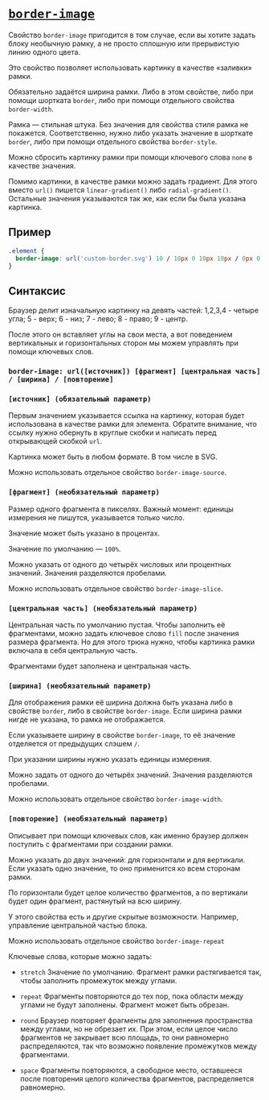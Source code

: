 # [`border-image`](../index.md)

Свойство `border-image` пригодится в том случае, если вы хотите задать блоку необычную рамку, а не просто сплошную или прерывистую линию одного цвета.

Это свойство позволяет использовать картинку в качестве «заливки» рамки.

Обязательно задаётся ширина рамки. Либо в этом свойстве, либо при помощи шортката `border`, либо при помощи отдельного свойства `border-width`.

Рамка — стильная штука. Без значения для свойства стиля рамка не покажется. Соответственно, нужно либо указать значение в шорткате `border`, либо при помощи отдельного свойства `border-style`.

Можно сбросить картинку рамки при помощи ключевого слова `none` в качестве значения.

Помимо картинки, в качестве рамки можно задать градиент. Для этого вместо `url()` пишется `linear-gradient()` либо `radial-gradient()`. Остальные значения указываются так же, как если бы была указана картинка.

## Пример

```css
.element {
  border-image: url('custom-border.svg') 10 / 10px 0 10px 10px / 0px 0 stretch;
}
```

## Синтаксис

Браузер делит изначальную картинку на девять частей:
1,2,3,4 - четыре угла; 5 - верх; 6 - низ; 7 - лево; 8 - право; 9 - центр.

После этого он вставляет углы на свои места, а вот поведением вертикальных и горизонтальных сторон мы можем управлять при помощи ключевых слов.

### `border-image: url([источник]) [фрагмент] [центральная часть] / [ширина] / [повторение]`

### `[источник] (обязательный параметр)`

Первым значением указывается ссылка на картинку, которая будет использована в качестве рамки для элемента. Обратите внимание, что ссылку нужно обернуть в круглые скобки и написать перед открывающей скобкой `url`.

Картинка может быть в любом формате. В том числе в SVG.

Можно использовать отдельное свойство `border-image-source`.

### `[фрагмент] (необязательный параметр)`

Размер одного фрагмента в пикселях. Важный момент: единицы измерения не пишутся, указывается только число.

Значение может быть указано в процентах.

Значение по умолчанию — `100%`.

Можно указать от одного до четырёх числовых или процентных значений. Значения разделяются пробелами.

Можно использовать отдельное свойство `border-image-slice`.

### `[центральная часть] (необязательный параметр)`

Центральная часть по умолчанию пустая. Чтобы заполнить её фрагментами, можно задать ключевое слово `fill` после значения размера фрагмента. Но для этого трюка нужно, чтобы картинка рамки включала в себя центральную часть.

Фрагментами будет заполнена и центральная часть.

### `[ширина] (необязательный параметр)`

Для отображения рамки её ширина должна быть указана либо в свойстве `border`, либо в свойстве `border-image`. Если ширина рамки нигде не указана, то рамка не отображается.

Если указываете ширину в свойстве `border-image`, то её значение отделяется от предыдущих слэшем `/`.

При указании ширины нужно указать единицы измерения.

Можно задать от одного до четырёх значений. Значения разделяются пробелами.

Можно использовать отдельное свойство `border-image-width`.

### `[повторение] (необязательный параметр)`

Описывает при помощи ключевых слов, как именно браузер должен поступить с фрагментами при создании рамки.

Можно указать до двух значений: для горизонтали и для вертикали. Если указать одно значение, то оно применится ко всем сторонам рамки.

По горизонтали будет целое количество фрагментов, а по вертикали будет один фрагмент, растянутый на всю ширину.

У этого свойства есть и другие скрытые возможности. Например, управление центральной частью блока.

Можно использовать отдельное свойство `border-image-repeat`

Ключевые слова, которые можно задать:

- `stretch`
  Значение по умолчанию. Фрагмент рамки растягивается так, чтобы заполнить промежуток между углами.

- `repeat`
  Фрагменты повторяются до тех пор, пока области между углами не будут заполнены. Фрагмент может быть обрезан.

- `round`
  Браузер повторяет фрагменты для заполнения пространства между углами, но не обрезает их. При этом, если целое число фрагментов не закрывает всю площадь, то они равномерно распределяются, так что возможно появление промежутков между фрагментами.

- `space`
  Фрагменты повторяются, а свободное место, оставшееся после повторения целого количества фрагментов, распределяется равномерно.
